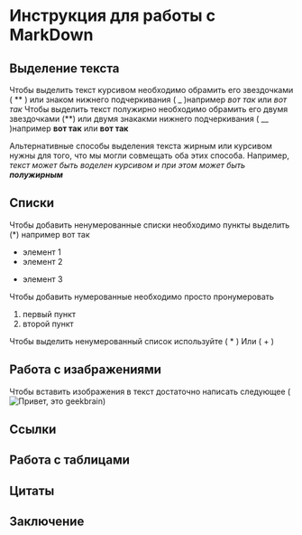# Инструкция для работы с MarkDown

## Выделение текста
Чтобы выделить текст курсивом необходимо обрамить его звездочками ( ** ) или знаком нижнего подчеркивания ( _ )например *вот так* или _вот так_ 
Чтобы выделить текст полужирно необходимо обрамить его двумя звездочками (**) или двумя знакакми нижнего подчеркивания ( __ )например **вот так** или __вот так__

Альтернативные способы выделения текста жирным или курсивом нужны для того, что мы могли совмещать оба этих способа. Например, _текст может быть воделен курсивом и при этом может быть **полужирным**_
## Списки


Чтобы добавить ненумерованные списки необходимо пункты выделить (*) например вот так 
* элемент 1
* элемент 2
+ элемент 3

Чтобы добавить нумерованные необходимо просто пронумеровать
1. первый пункт
2. второй пункт

Чтобы выделить ненумерованный список используйте ( * ) Или ( + )

## Работа с изабражениями
Чтобы вставить изображения в текст достаточно написать следующее ( ![Привет, это geekbrain](i.webp))

## Ссылки

## Работа с таблицами

## Цитаты

## Заключение
